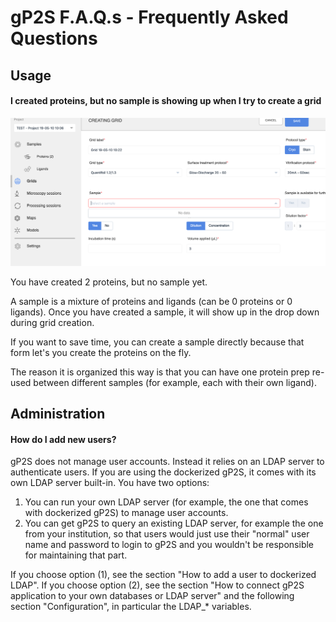 # gP2S F.A.Q.s - Frequently Asked Questions

## Usage

#### I created proteins, but no sample is showing up when I try to create a grid

![](FAQ_media/grid_create_no_samples.png)

You have created 2 proteins, but no sample yet.

A sample is a mixture of proteins and ligands (can be 0 proteins or 0 ligands). Once you have created a sample, it will show up in the drop down during grid creation.

If you want to save time, you can create a sample directly because that form let's you create the proteins on the fly.

The reason it is organized this way is that you can have one protein prep re-used between different samples (for example, each with their own ligand).

## Administration

#### How do I add new users?

gP2S does not manage user accounts. Instead it relies on an LDAP server to authenticate users. If you are using the dockerized gP2S, it comes with its own LDAP server built-in. You have two options:

1. You can run your own LDAP server (for example, the one that comes with dockerized gP2S) to manage user accounts. 
2. You can get gP2S to query an existing LDAP server, for example the one from your institution, so that users would just use their "normal" user name and password to login to gP2S and you wouldn't be responsible for maintaining that part.

If you choose option (1), see the section "How to add a user to dockerized LDAP". If you choose option (2), see the section "How to connect gP2S application to your own databases or LDAP server" and the following section "Configuration", in particular the LDAP_* variables.